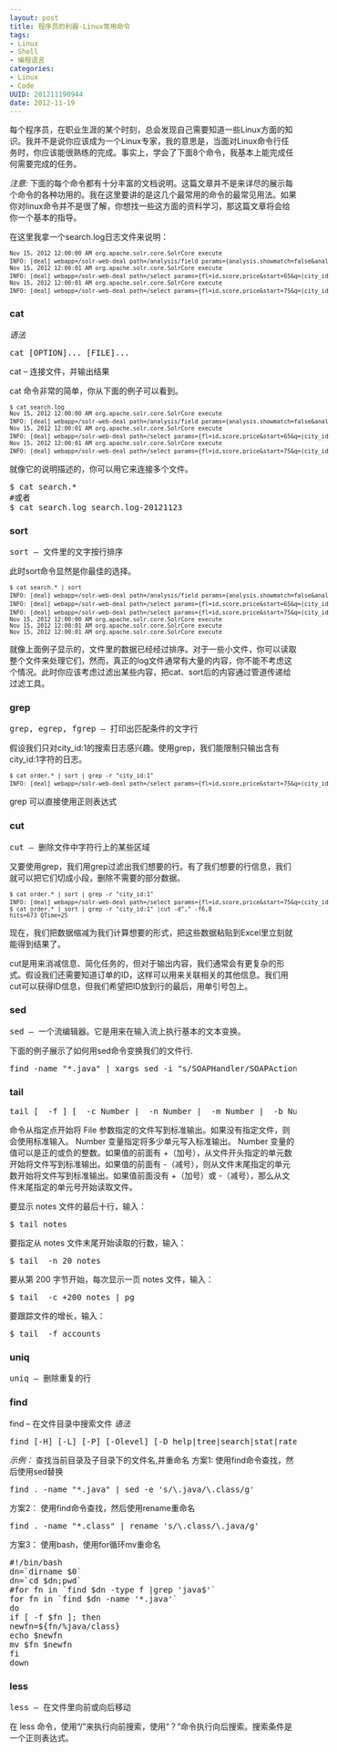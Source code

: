 ```yaml
---
layout: post
title: 程序员的利器-Linux常用命令
tags: 
- Linux
- Shell
- 编程语言
categories:
- Linux
- Code
UUID: 201211190944
date: 2012-11-19
---
```


每个程序员，在职业生涯的某个时刻，总会发现自己需要知道一些Linux方面的知识。我并不是说你应该成为一个Linux专家，我的意思是，当面对Linux命令行任务时，你应该能很熟练的完成。事实上，学会了下面8个命令，我基本上能完成任何需要完成的任务。

*注意:*
下面的每个命令都有十分丰富的文档说明。这篇文章并不是来详尽的展示每个命令的各种功用的。我在这里要讲的是这几个最常用的命令的最常见用法。如果你对linux命令并不是很了解，你想找一些这方面的资料学习，那这篇文章将会给你一个基本的指导。

在这里我拿一个search.log日志文件来说明：
<pre style="font-size:10px; width:560px">
Nov 15, 2012 12:00:00 AM org.apache.solr.core.SolrCore execute
INFO: [deal] webapp=/solr-web-deal path=/analysis/field params={analysis.showmatch=false&analysis.query=泡芙&analysis.fieldname=title&analysis.fieldvalue=text} QTime=0 
Nov 15, 2012 12:00:01 AM org.apache.solr.core.SolrCore execute
INFO: [deal] webapp=/solr-web-deal path=/select params={fl=id,score,price&start=65&q=(city_id:2+OR+city_id:0)+AND+(title:(火锅)^7.0)}&rows=5&version=2} hits=2527 QTime=1 
Nov 15, 2012 12:00:01 AM org.apache.solr.core.SolrCore execute
INFO: [deal] webapp=/solr-web-deal path=/select params={fl=id,score,price&start=75&q=(city_id:1+OR+city_id:0)+AND+(title:(男装)^7.0)}&rows=15} hits=673 QTime=25
</pre>

### cat
*语法*
<pre id="bash">
cat [OPTION]... [FILE]...
</pre>
cat – 连接文件，并输出结果

cat 命令非常的简单，你从下面的例子可以看到。
<pre id="bash" style="font-size:10px; width:560px">
$ cat search.log
Nov 15, 2012 12:00:00 AM org.apache.solr.core.SolrCore execute
INFO: [deal] webapp=/solr-web-deal path=/analysis/field params={analysis.showmatch=false&analysis.query=泡芙&analysis.fieldname=title&analysis.fieldvalue=text} QTime=0 
Nov 15, 2012 12:00:01 AM org.apache.solr.core.SolrCore execute
INFO: [deal] webapp=/solr-web-deal path=/select params={fl=id,score,price&start=65&q=(city_id:2+OR+city_id:0)+AND+(title:(火锅)^7.0)}&rows=5&version=2} hits=2527 QTime=1 
Nov 15, 2012 12:00:01 AM org.apache.solr.core.SolrCore execute
INFO: [deal] webapp=/solr-web-deal path=/select params={fl=id,score,price&start=75&q=(city_id:1+OR+city_id:0)+AND+(title:(男装)^7.0)}&rows=15} hits=673 QTime=25
</pre>

就像它的说明描述的，你可以用它来连接多个文件。
<pre id="bash">
$ cat search.*
#或者
$ cat search.log search.log-20121123
</pre>

### sort
<pre>
sort – 文件里的文字按行排序
</pre>

此时sort命令显然是你最佳的选择。
<pre id="bash" style="font-size:10px; width:560px">
$ cat search.* | sort
INFO: [deal] webapp=/solr-web-deal path=/analysis/field params={analysis.showmatch=false&analysis.query=泡芙&analysis.fieldname=title&analysis.fieldvalue=text} QTime=0 
INFO: [deal] webapp=/solr-web-deal path=/select params={fl=id,score,price&start=65&q=(city_id:2+OR+city_id:0)+AND+(title:(火锅)^7.0)}&rows=5&version=2} hits=2527 QTime=1 
INFO: [deal] webapp=/solr-web-deal path=/select params={fl=id,score,price&start=75&q=(city_id:1+OR+city_id:0)+AND+(title:(男装)^7.0)}&rows=15} hits=673 QTime=25
Nov 15, 2012 12:00:00 AM org.apache.solr.core.SolrCore execute
Nov 15, 2012 12:00:01 AM org.apache.solr.core.SolrCore execute
Nov 15, 2012 12:00:01 AM org.apache.solr.core.SolrCore execute
</pre>

就像上面例子显示的，文件里的数据已经经过排序。对于一些小文件，你可以读取整个文件来处理它们，然而，真正的log文件通常有大量的内容，你不能不考虑这个情况。此时你应该考虑过滤出某些内容，把cat、sort后的内容通过管道传递给过滤工具。

### grep
<pre>
grep, egrep, fgrep – 打印出匹配条件的文字行
</pre>

假设我们只对city_id:1的搜索日志感兴趣。使用grep，我们能限制只输出含有city_id:1字符的日志。
<pre id="bash" style="font-size:10px; width:560px">
$ cat order.* | sort | grep -r "city_id:1"
INFO: [deal] webapp=/solr-web-deal path=/select params={fl=id,score,price&start=75&q=(city_id:1+OR+city_id:0)+AND+(title:(男装)^7.0)}&rows=15} hits=673 QTime=25
</pre>
grep 可以直接使用正则表达式

### cut
<pre>
cut – 删除文件中字符行上的某些区域
</pre>
又要使用grep，我们用grep过滤出我们想要的行。有了我们想要的行信息，我们就可以把它们切成小段，删除不需要的部分数据。
<pre id="bash" style="font-size:10px; width:560px">
$ cat order.* | sort | grep -r "city_id:1"
INFO: [deal] webapp=/solr-web-deal path=/select params={fl=id,score,price&start=75&q=(city_id:1+OR+city_id:0)+AND+(title:(男装)^7.0)}&rows=15} hits=673 QTime=25
$ cat order.* | sort | grep -r "city_id:1" |cut -d"," -f6,8
hits=673 QTime=25
</pre>
现在，我们把数据缩减为我们计算想要的形式，把这些数据粘贴到Excel里立刻就能得到结果了。

cut是用来消减信息、简化任务的，但对于输出内容，我们通常会有更复杂的形式。假设我们还需要知道订单的ID，这样可以用来关联相关的其他信息。我们用cut可以获得ID信息，但我们希望把ID放到行的最后，用单引号包上。

### sed
<pre>
sed – 一个流编辑器。它是用来在输入流上执行基本的文本变换。
</pre>
下面的例子展示了如何用sed命令变换我们的文件行.
<pre id="bash">
find -name "*.java" | xargs sed -i "s/SOAPHandler/SOAPAction/g"
</pre>

### tail
<pre>
tail [  -f ] [  -c Number |  -n Number |  -m Number |  -b Number |  -k Number ] [ File ]
</pre>

命令从指定点开始将 File 参数指定的文件写到标准输出。如果没有指定文件，则会使用标准输入。 Number 变量指定将多少单元写入标准输出。 Number 变量的值可以是正的或负的整数。如果值的前面有 +（加号），从文件开头指定的单元数开始将文件写到标准输出。如果值的前面有 -（减号），则从文件末尾指定的单元数开始将文件写到标准输出。如果值前面没有 +（加号）或 -（减号），那么从文件末尾指定的单元号开始读取文件。

要显示 notes 文件的最后十行，输入：
<pre id="bash">
$ tail notes
</pre>

要指定从 notes 文件末尾开始读取的行数，输入：
<pre id="bash">
$ tail  -n 20 notes
</pre>

要从第 200 字节开始，每次显示一页 notes 文件，输入：
<pre id="bash">
$ tail  -c +200 notes | pg
</pre>
要跟踪文件的增长，输入：
<pre id="bash">
$ tail  -f accounts
</pre>

### uniq

<pre>
uniq – 删除重复的行
</pre>

### find
find – 在文件目录中搜索文件
*语法*
<pre>
find [-H] [-L] [-P] [-Olevel] [-D help|tree|search|stat|rates|opt|exec] [path...] [expression]
</pre>

*示例：*
查找当前目录及子目录下的文件名,并重命名
方案1:
使用find命令查找，然后使用sed替换
<pre id="bash">
find . -name "*.java" | sed -e 's/\.java/\.class/g'
</pre>
方案2：
使用find命令查找，然后使用rename重命名
<pre id="bash">
find . -name "*.class" | rename 's/\.class/\.java/g'
</pre>
方案3：
使用bash，使用for循环mv重命名
<pre id="bash">
#!/bin/bash 
dn=`dirname $0`
dn=`cd $dn;pwd`
#for fn in `find $dn -type f |grep 'java$'` 
for fn in `find $dn -name '*.java'` 
do
if [ -f $fn ]; then
newfn=${fn/%java/class}
echo $newfn
mv $fn $newfn
fi
down
</pre>

### less
<pre>
less – 在文件里向前或向后移动
</pre>
在 less 命令，使用“/”来执行向前搜索，使用“？”命令执行向后搜索。搜索条件是一个正则表达式。

